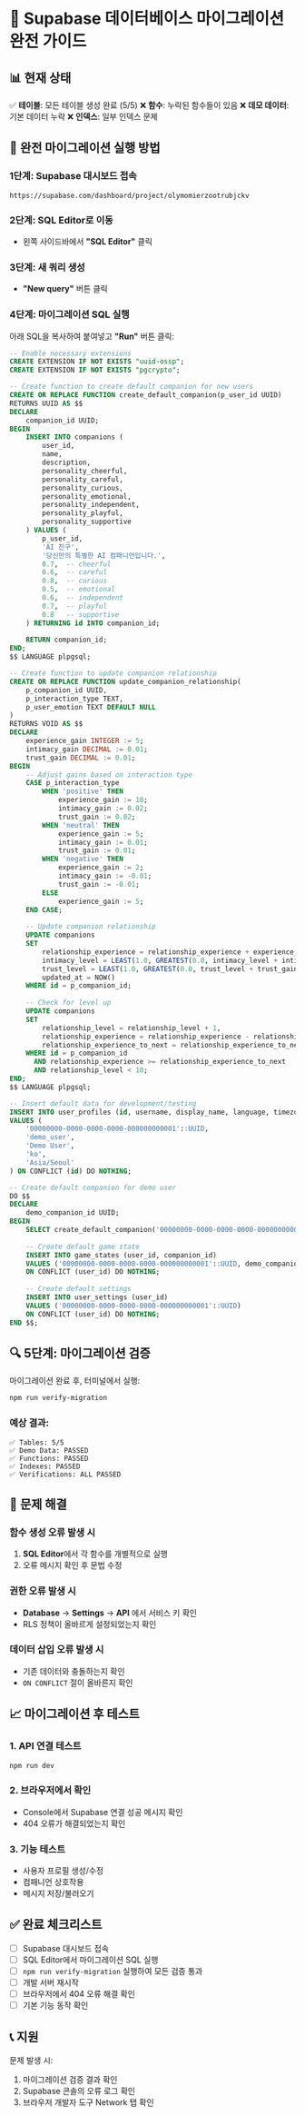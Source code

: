# 🚀 Supabase 데이터베이스 마이그레이션 완전 가이드

## 📊 현재 상태
✅ **테이블**: 모든 테이블 생성 완료 (5/5)
❌ **함수**: 누락된 함수들이 있음
❌ **데모 데이터**: 기본 데이터 누락
❌ **인덱스**: 일부 인덱스 문제

## 🔧 완전 마이그레이션 실행 방법

### 1단계: Supabase 대시보드 접속
```
https://supabase.com/dashboard/project/olymomierzootrubjckv
```

### 2단계: SQL Editor로 이동
- 왼쪽 사이드바에서 **"SQL Editor"** 클릭

### 3단계: 새 쿼리 생성
- **"New query"** 버튼 클릭

### 4단계: 마이그레이션 SQL 실행
아래 SQL을 복사하여 붙여넣고 **"Run"** 버튼 클릭:

```sql
-- Enable necessary extensions
CREATE EXTENSION IF NOT EXISTS "uuid-ossp";
CREATE EXTENSION IF NOT EXISTS "pgcrypto";

-- Create function to create default companion for new users
CREATE OR REPLACE FUNCTION create_default_companion(p_user_id UUID)
RETURNS UUID AS $$
DECLARE
    companion_id UUID;
BEGIN
    INSERT INTO companions (
        user_id,
        name,
        description,
        personality_cheerful,
        personality_careful,
        personality_curious,
        personality_emotional,
        personality_independent,
        personality_playful,
        personality_supportive
    ) VALUES (
        p_user_id,
        'AI 친구',
        '당신만의 특별한 AI 컴패니언입니다.',
        0.7,  -- cheerful
        0.6,  -- careful
        0.8,  -- curious
        0.5,  -- emotional
        0.6,  -- independent
        0.7,  -- playful
        0.8   -- supportive
    ) RETURNING id INTO companion_id;
    
    RETURN companion_id;
END;
$$ LANGUAGE plpgsql;

-- Create function to update companion relationship
CREATE OR REPLACE FUNCTION update_companion_relationship(
    p_companion_id UUID,
    p_interaction_type TEXT,
    p_user_emotion TEXT DEFAULT NULL
)
RETURNS VOID AS $$
DECLARE
    experience_gain INTEGER := 5;
    intimacy_gain DECIMAL := 0.01;
    trust_gain DECIMAL := 0.01;
BEGIN
    -- Adjust gains based on interaction type
    CASE p_interaction_type
        WHEN 'positive' THEN
            experience_gain := 10;
            intimacy_gain := 0.02;
            trust_gain := 0.02;
        WHEN 'neutral' THEN
            experience_gain := 5;
            intimacy_gain := 0.01;
            trust_gain := 0.01;
        WHEN 'negative' THEN
            experience_gain := 2;
            intimacy_gain := -0.01;
            trust_gain := -0.01;
        ELSE
            experience_gain := 5;
    END CASE;
    
    -- Update companion relationship
    UPDATE companions
    SET 
        relationship_experience = relationship_experience + experience_gain,
        intimacy_level = LEAST(1.0, GREATEST(0.0, intimacy_level + intimacy_gain)),
        trust_level = LEAST(1.0, GREATEST(0.0, trust_level + trust_gain)),
        updated_at = NOW()
    WHERE id = p_companion_id;
    
    -- Check for level up
    UPDATE companions
    SET 
        relationship_level = relationship_level + 1,
        relationship_experience = relationship_experience - relationship_experience_to_next,
        relationship_experience_to_next = relationship_experience_to_next + 50
    WHERE id = p_companion_id 
      AND relationship_experience >= relationship_experience_to_next
      AND relationship_level < 10;
END;
$$ LANGUAGE plpgsql;

-- Insert default data for development/testing
INSERT INTO user_profiles (id, username, display_name, language, timezone) 
VALUES (
    '00000000-0000-0000-0000-000000000001'::UUID,
    'demo_user',
    'Demo User',
    'ko',
    'Asia/Seoul'
) ON CONFLICT (id) DO NOTHING;

-- Create default companion for demo user
DO $$
DECLARE
    demo_companion_id UUID;
BEGIN
    SELECT create_default_companion('00000000-0000-0000-0000-000000000001'::UUID) INTO demo_companion_id;
    
    -- Create default game state
    INSERT INTO game_states (user_id, companion_id)
    VALUES ('00000000-0000-0000-0000-000000000001'::UUID, demo_companion_id)
    ON CONFLICT (user_id) DO NOTHING;
    
    -- Create default settings
    INSERT INTO user_settings (user_id)
    VALUES ('00000000-0000-0000-0000-000000000001'::UUID)
    ON CONFLICT (user_id) DO NOTHING;
END $$;
```

## 🔍 5단계: 마이그레이션 검증

마이그레이션 완료 후, 터미널에서 실행:

```bash
npm run verify-migration
```

### 예상 결과:
```
✅ Tables: 5/5
✅ Demo Data: PASSED
✅ Functions: PASSED
✅ Indexes: PASSED
✅ Verifications: ALL PASSED
```

## 🚨 문제 해결

### 함수 생성 오류 발생 시
1. **SQL Editor**에서 각 함수를 개별적으로 실행
2. 오류 메시지 확인 후 문법 수정

### 권한 오류 발생 시
- **Database** → **Settings** → **API** 에서 서비스 키 확인
- RLS 정책이 올바르게 설정되었는지 확인

### 데이터 삽입 오류 발생 시
- 기존 데이터와 충돌하는지 확인
- `ON CONFLICT` 절이 올바른지 확인

## 📈 마이그레이션 후 테스트

### 1. API 연결 테스트
```bash
npm run dev
```

### 2. 브라우저에서 확인
- Console에서 Supabase 연결 성공 메시지 확인
- 404 오류가 해결되었는지 확인

### 3. 기능 테스트
- 사용자 프로필 생성/수정
- 컴패니언 상호작용
- 메시지 저장/불러오기

## ✅ 완료 체크리스트

- [ ] Supabase 대시보드 접속
- [ ] SQL Editor에서 마이그레이션 SQL 실행
- [ ] `npm run verify-migration` 실행하여 모든 검증 통과
- [ ] 개발 서버 재시작
- [ ] 브라우저에서 404 오류 해결 확인
- [ ] 기본 기능 동작 확인

## 📞 지원

문제 발생 시:
1. 마이그레이션 검증 결과 확인
2. Supabase 콘솔의 오류 로그 확인
3. 브라우저 개발자 도구 Network 탭 확인